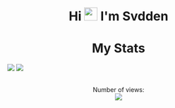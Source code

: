 <h1 align="center">Hi <img src="https://raw.githubusercontent.com/MartinHeinz/MartinHeinz/master/wave.gif" width="30px"> I'm Svdden</h1>


<h1 align="center">My Stats</h1>

![](https://github-readme-stats-eight-theta.vercel.app/api?username=AppleSatin&layout=compact&theme=dark&hide_border=true&include_all_commits=true&count_private=true)
![](https://github-readme-stats-eight-theta.vercel.app/api/top-langs/?username=AppleSatin&layout=compact&theme=dark&hide_border=true&langs_count=10)

<p align="center">
    <br>Number of views: <br>
    <img src="https://profile-counter.glitch.me/KF5135/count.svg" />
</p>
